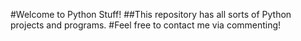#Welcome to Python Stuff!
##This repository has all sorts of Python projects and programs.
#Feel free to contact me via commenting!
